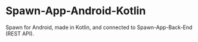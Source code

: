 # Spawn-App-Android-Kotlin
 Spawn for Android, made in Kotlin, and connected to Spawn-App-Back-End (REST API). 
